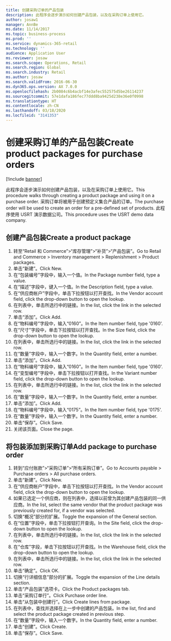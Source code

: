 ```yaml
---
title: 创建采购订单的产品包装
description: 此程序会逐步演示如何创建产品包装，以及在采购订单上使用它。
author: josaw1
manager: AnnBe
ms.date: 11/14/2017
ms.topic: business-process
ms.prod: ''
ms.service: dynamics-365-retail
ms.technology: ''
audience: Application User
ms.reviewer: josaw
ms.search.scope: Operations, Retail
ms.search.region: Global
ms.search.industry: Retail
ms.author: josaw
ms.search.validFrom: 2016-06-30
ms.dyn365.ops.version: AX 7.0.0
ms.openlocfilehash: 2b0084c6b4acbf14e3afec552575d5be26114237
ms.sourcegitcommit: 57e1dafa186fec77ddd8ba9425d238e36e0f0998
ms.translationtype: HT
ms.contentlocale: zh-CN
ms.lasthandoff: 03/18/2020
ms.locfileid: "3141353"
---
```

# <a name="create-product-packages-for-purchase-orders"></a><span data-ttu-id="87a1d-103">创建采购订单的产品包装</span><span class="sxs-lookup"><span data-stu-id="87a1d-103">Create product packages for purchase orders</span></span>

[!include [banner](../includes/banner.md)]

<span data-ttu-id="87a1d-104">此程序会逐步演示如何创建产品包装，以及在采购订单上使用它。</span><span class="sxs-lookup"><span data-stu-id="87a1d-104">This procedure walks through creating a product package and using it on a purchase order.</span></span> <span data-ttu-id="87a1d-105">采购订单将被用于创建预定义集合产品的订单。</span><span class="sxs-lookup"><span data-stu-id="87a1d-105">The purchase order will be used to create an order for a pre-defined set of products.</span></span> <span data-ttu-id="87a1d-106">此程序使用 USRT 演示数据公司。</span><span class="sxs-lookup"><span data-stu-id="87a1d-106">This procedure uses the USRT demo data company.</span></span>


## <a name="create-a-product-package"></a><span data-ttu-id="87a1d-107">创建产品包装</span><span class="sxs-lookup"><span data-stu-id="87a1d-107">Create a product package</span></span>
1. <span data-ttu-id="87a1d-108">转至“Retail 和 Commerce”>“库存管理”>“补货”>“产品包装”。</span><span class="sxs-lookup"><span data-stu-id="87a1d-108">Go to Retail and Commerce > Inventory management > Replenishment > Product packages.</span></span>
2. <span data-ttu-id="87a1d-109">单击“新建”。</span><span class="sxs-lookup"><span data-stu-id="87a1d-109">Click New.</span></span>
3. <span data-ttu-id="87a1d-110">在“包装编号”字段中，输入一个值。</span><span class="sxs-lookup"><span data-stu-id="87a1d-110">In the Package number field, type a value.</span></span>
4. <span data-ttu-id="87a1d-111">在“描述”字段中，键入一个值。</span><span class="sxs-lookup"><span data-stu-id="87a1d-111">In the Description field, type a value.</span></span>
5. <span data-ttu-id="87a1d-112">在“供应商帐户”字段中，单击下拉按钮以打开查找。</span><span class="sxs-lookup"><span data-stu-id="87a1d-112">In the Vendor account field, click the drop-down button to open the lookup.</span></span>
6. <span data-ttu-id="87a1d-113">在列表中，单击所选行中的链接。</span><span class="sxs-lookup"><span data-stu-id="87a1d-113">In the list, click the link in the selected row.</span></span>
7. <span data-ttu-id="87a1d-114">单击“添加”。</span><span class="sxs-lookup"><span data-stu-id="87a1d-114">Click Add.</span></span>
8. <span data-ttu-id="87a1d-115">在“物料编号”字段中，输入“0160”。</span><span class="sxs-lookup"><span data-stu-id="87a1d-115">In the Item number field, type '0160'.</span></span>
9. <span data-ttu-id="87a1d-116">在“尺寸”字段中，单击下拉按钮以打开查找。</span><span class="sxs-lookup"><span data-stu-id="87a1d-116">In the Size field, click the drop-down button to open the lookup.</span></span>
10. <span data-ttu-id="87a1d-117">在列表中，单击所选行中的链接。</span><span class="sxs-lookup"><span data-stu-id="87a1d-117">In the list, click the link in the selected row.</span></span>
11. <span data-ttu-id="87a1d-118">在“数量”字段中，输入一个数字。</span><span class="sxs-lookup"><span data-stu-id="87a1d-118">In the Quantity field, enter a number.</span></span>
12. <span data-ttu-id="87a1d-119">单击“添加”。</span><span class="sxs-lookup"><span data-stu-id="87a1d-119">Click Add.</span></span>
13. <span data-ttu-id="87a1d-120">在“物料编号”字段中，输入“0160”。</span><span class="sxs-lookup"><span data-stu-id="87a1d-120">In the Item number field, type '0160'.</span></span>
14. <span data-ttu-id="87a1d-121">在“变型编号”字段中，单击下拉按钮以打开查找。</span><span class="sxs-lookup"><span data-stu-id="87a1d-121">In the Variant number field, click the drop-down button to open the lookup.</span></span>
15. <span data-ttu-id="87a1d-122">在列表中，单击所选行中的链接。</span><span class="sxs-lookup"><span data-stu-id="87a1d-122">In the list, click the link in the selected row.</span></span>
16. <span data-ttu-id="87a1d-123">在“数量”字段中，输入一个数字。</span><span class="sxs-lookup"><span data-stu-id="87a1d-123">In the Quantity field, enter a number.</span></span>
17. <span data-ttu-id="87a1d-124">单击“添加”。</span><span class="sxs-lookup"><span data-stu-id="87a1d-124">Click Add.</span></span>
18. <span data-ttu-id="87a1d-125">在“物料编号”字段中，输入“0175”。</span><span class="sxs-lookup"><span data-stu-id="87a1d-125">In the Item number field, type '0175'.</span></span>
19. <span data-ttu-id="87a1d-126">在“数量”字段中，输入一个数字。</span><span class="sxs-lookup"><span data-stu-id="87a1d-126">In the Quantity field, enter a number.</span></span>
20. <span data-ttu-id="87a1d-127">单击“保存”。</span><span class="sxs-lookup"><span data-stu-id="87a1d-127">Click Save.</span></span>
21. <span data-ttu-id="87a1d-128">关闭该页面。</span><span class="sxs-lookup"><span data-stu-id="87a1d-128">Close the page.</span></span>

## <a name="add-package-to-purchase-order"></a><span data-ttu-id="87a1d-129">将包装添加到采购订单</span><span class="sxs-lookup"><span data-stu-id="87a1d-129">Add package to purchase order</span></span>
1. <span data-ttu-id="87a1d-130">转到“应付账款”>“采购订单”>“所有采购订单”。</span><span class="sxs-lookup"><span data-stu-id="87a1d-130">Go to Accounts payable > Purchase orders > All purchase orders.</span></span>
2. <span data-ttu-id="87a1d-131">单击“新建”。</span><span class="sxs-lookup"><span data-stu-id="87a1d-131">Click New.</span></span>
3. <span data-ttu-id="87a1d-132">在“供应商帐户”字段中，单击下拉按钮以打开查找。</span><span class="sxs-lookup"><span data-stu-id="87a1d-132">In the Vendor account field, click the drop-down button to open the lookup.</span></span>
4. <span data-ttu-id="87a1d-133">如果已选定一个供应商，则在列表中，选择以前曾为其创建产品包装的同一供应商。</span><span class="sxs-lookup"><span data-stu-id="87a1d-133">In the list, select the same vendor that the product package was previously created for, if a vendor was selected.</span></span>
5. <span data-ttu-id="87a1d-134">切换“概况”部分的扩展。</span><span class="sxs-lookup"><span data-stu-id="87a1d-134">Toggle the expansion of the General section.</span></span>
6. <span data-ttu-id="87a1d-135">在“位置”字段中，单击下拉按钮打开查询。</span><span class="sxs-lookup"><span data-stu-id="87a1d-135">In the Site field, click the drop-down button to open the lookup.</span></span>
7. <span data-ttu-id="87a1d-136">在列表中，单击所选行中的链接。</span><span class="sxs-lookup"><span data-stu-id="87a1d-136">In the list, click the link in the selected row.</span></span>
8. <span data-ttu-id="87a1d-137">在“仓库”字段，单击下拉按钮以打开查找。</span><span class="sxs-lookup"><span data-stu-id="87a1d-137">In the Warehouse field, click the drop-down button to open the lookup.</span></span>
9. <span data-ttu-id="87a1d-138">在列表中，单击所选行中的链接。</span><span class="sxs-lookup"><span data-stu-id="87a1d-138">In the list, click the link in the selected row.</span></span>
10. <span data-ttu-id="87a1d-139">单击“确定”。</span><span class="sxs-lookup"><span data-stu-id="87a1d-139">Click OK.</span></span>
11. <span data-ttu-id="87a1d-140">切换“行详细信息”部分的扩展。</span><span class="sxs-lookup"><span data-stu-id="87a1d-140">Toggle the expansion of the Line details section.</span></span>
12. <span data-ttu-id="87a1d-141">单击“产品包装”选项卡。</span><span class="sxs-lookup"><span data-stu-id="87a1d-141">Click the Product packages tab.</span></span>
13. <span data-ttu-id="87a1d-142">单击“采购订单行”。</span><span class="sxs-lookup"><span data-stu-id="87a1d-142">Click Purchase order line.</span></span>
14. <span data-ttu-id="87a1d-143">单击“从包装中创建行”。</span><span class="sxs-lookup"><span data-stu-id="87a1d-143">Click Create lines from package.</span></span>
15. <span data-ttu-id="87a1d-144">在列表中，查找并选择在上一步中创建的产品包装。</span><span class="sxs-lookup"><span data-stu-id="87a1d-144">In the list, find and select the product package created in previous step.</span></span>
16. <span data-ttu-id="87a1d-145">在“数量”字段中，输入一个数字。</span><span class="sxs-lookup"><span data-stu-id="87a1d-145">In the Quantity field, enter a number.</span></span>
17. <span data-ttu-id="87a1d-146">单击“创建”。</span><span class="sxs-lookup"><span data-stu-id="87a1d-146">Click Create.</span></span>
18. <span data-ttu-id="87a1d-147">单击“保存”。</span><span class="sxs-lookup"><span data-stu-id="87a1d-147">Click Save.</span></span>

